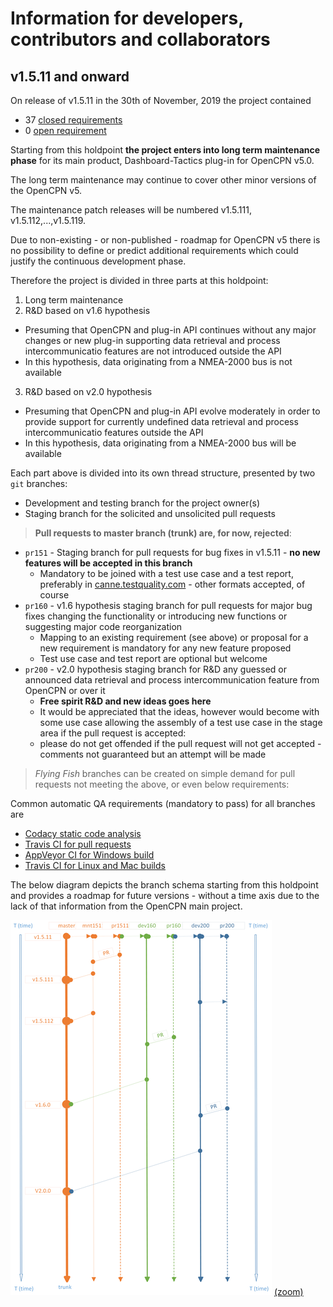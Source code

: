 # Information for developers, contributors and collaborators

## v1.5.11 and onward

On release of v1.5.11 in the 30th of November, 2019 the project contained
* 37 [closed requirements](https://github.com/canne/dashboard_tactics_pi/issues?q=is%3Aissue+is%3Aclosed+label%3ARequirement+milestone%3Av1.5.11)
* 0 [open requirement](https://github.com/canne/dashboard_tactics_pi/issues?q=is%3Aissue+is%3Aclosed+label%3ARequirement+milestone%3Av1.5.11)

Starting from this holdpoint **the project enters into long term maintenance phase** for its main product, Dashboard-Tactics plug-in for OpenCPN v5.0.

The long term maintenance may continue to cover other minor versions of the OpenCPN v5.

The maintenance patch releases will be numbered v1.5.111, v1.5.112,...,v1.5.119.

Due to non-existing - or non-published - roadmap for OpenCPN v5 there is no possibility to define or predict additional requirements which could justify the continuous development phase.

Therefore the project is divided in three parts at this holdpoint:

1. Long term maintenance
2. R&D based on v1.6 hypothesis
  * Presuming that OpenCPN and plug-in API continues without any major changes or new plug-in supporting data retrieval and process intercommunicatio features are not introduced outside the API
  * In this hypothesis, data originating from a NMEA-2000 bus is not available
3. R&D based on v2.0 hypothesis
  * Presuming that OpenCPN and plug-in API evolve moderately in order to provide support for currently undefined data retrieval and process intercommunicatio features outside the API
  * In this hypothesis, data originating from a NMEA-2000 bus will be available

Each part above is divided into its own thread structure, presented by two `git` branches:

* Development and testing branch for the project owner(s)
* Staging branch for the solicited and unsolicited pull requests

> **Pull requests to master branch (trunk) are, for now, rejected**:

* `pr151` - Staging branch for pull requests for bug fixes in v1.5.11 - **no new features will be accepted in this branch**
  * Mandatory to be joined with a test use case and a test report, preferably in [canne.testquality.com](https://canne.testquality.com) - other formats accepted, of course
* `pr160` - v1.6 hypothesis staging branch for pull requests for major bug fixes changing the functionality or introducing new functions or suggesting major code reorganization
   * Mapping to an existing requirement (see above) or proposal for a new requirement is mandatory for any new feature proposed
   * Test use case and test report are optional but welcome
* `pr200` - v2.0 hypothesis staging branch for R&D any guessed or announced data retrieval and process intercommunication feature from OpenCPN or over it
   * **Free spirit R&D and new ideas goes here**
   * It would be appreciated that the ideas, however would become with some use case allowing the assembly of a test use case in the stage area if the pull request is accepted:
   * please do not get offended if the pull request will not get accepted - comments not guaranteed but an attempt will be made

>_Flying Fish_ branches can be created on simple demand for pull requests not meeting the above, or even below requirements:

Common automatic QA requirements (mandatory to pass) for all branches are
* [Codacy static code analysis](https://app.codacy.com/manual/petri38-github/dashboard_tactics_pi/dashboard)
* [Travis CI for pull requests](https://travis-ci.org/canne/dashboard_tactics_pi)
* [AppVeyor CI for Windows build](https://ci.appveyor.com/project/canne/dashboard-tactics-pi)
* [Travis CI for Linux and Mac builds](https://travis-ci.org/canne/dashboard_tactics_pi)

The below diagram depicts the branch schema starting from this holdpoint and provides a roadmap for future versions - without a time axis due to the lack of that information from the OpenCPN main project.

![v1.5.11_holdpoint_threads.png](v1.5.11_holdpoint_threads.png) [(zoom)](img/v1.5.11_holdpoint_threads.png)
